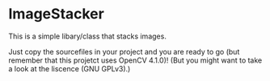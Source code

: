 # ImageStacker
This is a simple libary/class that stacks images.

Just copy the sourcefiles in your project and you are ready to go (but remember that this projetct uses OpenCV 4.1.0)!
(But you might want to take a look at the liscence (GNU GPLv3).)
